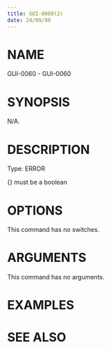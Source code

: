 ```yaml
---
title: GUI-0060(2)
date: 24/09/08
---
```


# NAME

GUI-0060 - GUI-0060

# SYNOPSIS

N/A.

# DESCRIPTION

Type: ERROR

{} must be a boolean

# OPTIONS

This command has no switches.

# ARGUMENTS

This command has no arguments.

# EXAMPLES

# SEE ALSO

